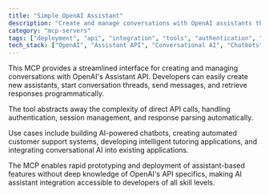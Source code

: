 ```yaml
---
title: "Simple OpenAI Assistant"
description: "Create and manage conversations with OpenAI assistants through a simple MCP interface."
category: "mcp-servers"
tags: ["deployment", "api", "integration", "tools", "authentication", "chatbots", "customer support", "tutoring", "conversational AI"]
tech_stack: ["OpenAI", "Assistant API", "Conversational AI", "Chatbots", "session management", "response parsing"]
---
```


This MCP provides a streamlined interface for creating and managing conversations with OpenAI's Assistant API. Developers can easily create new assistants, start conversation threads, send messages, and retrieve responses programmatically. 

The tool abstracts away the complexity of direct API calls, handling authentication, session management, and response parsing automatically.

Use cases include building AI-powered chatbots, creating automated customer support systems, developing intelligent tutoring applications, and integrating conversational AI into existing applications. 

The MCP enables rapid prototyping and deployment of assistant-based features without deep knowledge of OpenAI's API specifics, making AI assistant integration accessible to developers of all skill levels.
